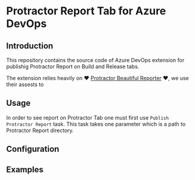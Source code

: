 # Protractor Report Tab for Azure DevOps

## Introduction
This repository contains the source code of Azure DevOps extension for publishig Protractor Report on Build and Release tabs.

The extension relies heavily on :heart: [Protractor Beautiful Reporter](https://www.npmjs.com/package/protractor-beautiful-reporter) :heart:, we use their assests to

## Usage
In order to see report on Protractor Tab one must first use `Publish Protractor Report` task.
This task takes one parameter which is a path to Protractor Report directory.


## Configuration


## Examples

